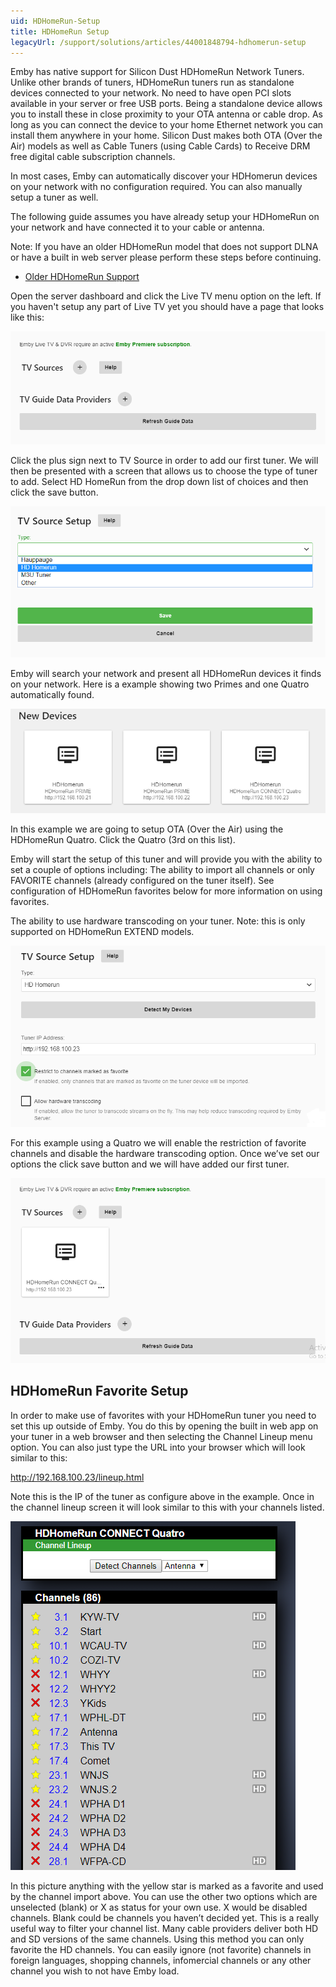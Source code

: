 ```yaml
---
uid: HDHomeRun-Setup
title: HDHomeRun Setup
legacyUrl: /support/solutions/articles/44001848794-hdhomerun-setup
---
```


Emby has native support for Silicon Dust HDHomeRun Network Tuners. Unlike other brands of tuners, HDHomeRun tuners run as standalone devices connected to your network. No need to have open PCI slots available in your server or free USB ports. Being a standalone device allows you to install these in close proximity to your OTA antenna or cable drop. As long as you can connect the device to your home Ethernet network you can install them anywhere in your home. Silicon Dust makes both OTA (Over the Air) models as well as Cable Tuners (using Cable Cards) to Receive DRM free digital cable subscription channels.

In most cases, Emby can automatically discover your HDHomerun devices on your network with no configuration required. You can also manually setup a tuner as well. 

The following guide assumes you have already setup your HDHomeRun on your network and have connected it to your cable or antenna.

Note: If you have an older HDHomeRun model that does not support DLNA or have a built in web server please perform these steps before continuing.
* [Older HDHomeRun Support](Older-HDHomeRun-Support)

Open the server dashboard and click the Live TV menu option on the left.  If you haven't setup any part of Live TV yet you should have a page that looks like this:

![hdhomerun1.png](images/server/hdhomerun1.png)

Click the plus sign next to TV Source in order to add our first tuner. We will then be presented with a screen that allows us to choose the type of tuner to add.  Select HD HomeRun from the drop down list of choices and then click the save button.

![hdhomerun2.png](images/server/hdhomerun2.png)

Emby will search your network and present all HDHomeRun devices it finds on your network.  Here is a example showing two Primes and one Quatro automatically found.

![hdhomerun3.png](images/server/hdhomerun3.png)

In this example we are going to setup OTA (Over the Air) using the HDHomeRun Quatro. Click the Quatro (3rd on this list). 

Emby will start the setup of this tuner and will provide you with the ability to set a couple of options including:
The ability to import all channels or only FAVORITE channels (already configured on the tuner itself).  See configuration of HDHomeRun favorites below for more information on using favorites.

The ability to use hardware transcoding on your tuner.  Note: this is only supported on HDHomeRun EXTEND models.

![hdhomerun4.png](images/server/hdhomerun4.png)

For this example using a Quatro we will enable the restriction of favorite channels and disable the hardware transcoding option. Once we’ve set our options the click save button and we will have added our first tuner. 

![hdhomerun5.png](images/server/hdhomerun5.png)

## HDHomeRun Favorite Setup

In order to make use of favorites with your HDHomeRun tuner you need to set this up outside of Emby.  You do this by opening the built in web app on your tuner in a web browser and then selecting the Channel Lineup menu option.  You can also just type the URL into your browser which will look similar to this:

http://192.168.100.23/lineup.html

Note this is the IP of the tuner as configure above in the example.  Once in the channel lineup screen it will look similar to this with your channels listed.

![hdhomerun-favorites.png.png](images/server/hdhomerun-favorites.png)

In this picture anything with the yellow star is marked as a favorite and used by the channel import above.  You can use the other two options which are unselected (blank) or X as status for your own use.  X would be disabled channels.  Blank could be channels you haven’t decided yet.  This is a really useful way to filter your channel list.  Many cable providers deliver both HD and SD versions of the same channels.  Using this method you can only favorite the HD channels.  You can easily ignore (not favorite) channels in foreign languages, shopping channels, infomercial channels or any other channel you wish to not have Emby load.